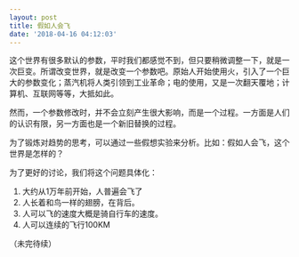 ```yaml
---
layout: post
title: 假如人会飞
date: '2018-04-16 04:12:03'
---
```


这个世界有很多默认的参数，平时我们都感觉不到，但只要稍微调整一下，就是一次巨变。所谓改变世界，就是改变一个参数吧。原始人开始使用火，引入了一个巨大的参数变化；蒸汽机将人类引领到工业革命；电的使用，又是一次翻天覆地；计算机、互联网等等，大抵如此。

然而，一个参数修改时，并不会立刻产生很大影响，而是一个过程。一方面是人们的认识有限，另一方面也是一个新旧替换的过程。

为了锻炼对趋势的思考，可以通过一些假想实验来分析。比如：假如人会飞，这个世界是怎样的？

为了更好的讨论，我们将这个问题具体化：

1. 大约从1万年前开始，人普遍会飞了
2. 人长着和鸟一样的翅膀，在背后。
3. 人可以飞的速度大概是骑自行车的速度。
4. 人可以连续的飞行100KM

（未完待续）